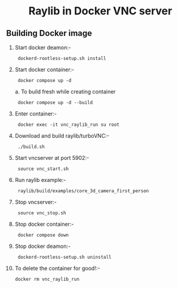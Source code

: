 <h1 align="center">
Raylib in Docker VNC server
</h1>

Building Docker image
---------------------
1. Start docker deamon:-

        dockerd-rootless-setup.sh install

2. Start docker container:-

        docker compose up -d

    a. To build fresh while creating container

        docker compose up -d --build

3. Enter container:-

        docker exec -it vnc_raylib_run su root

4. Download and build raylib/turboVNC:-

        ./build.sh

5. Start vncserver at port 5902:-

        source vnc_start.sh

6. Run raylib example:-

        raylib/build/examples/core_3d_camera_first_person

7. Stop vncserver:-

        source vnc_stop.sh

8. Stop docker container:-

        docker compose down

9. Stop docker deamon:-

        dockerd-rootless-setup.sh uninstall

10. To delete the container for good!:-

        docker rm vnc_raylib_run
